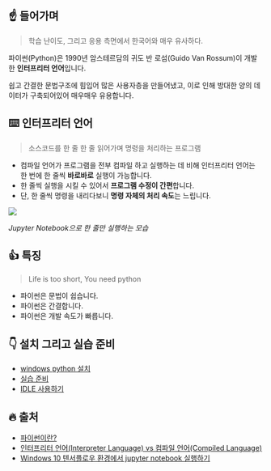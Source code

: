 ## ☝️ 들어가며

> 학습 난이도, 그리고 응용 측면에서 한국어와 매우 유사하다.

파이썬(Python)은 1990년 암스테르담의 귀도 반 로섬(Guido Van Rossum)이 개발한 **인터프리터 언어**입니다.<br>

쉽고 간결한 문법구조에 힘입어 많은 사용자층을 만들어냈고, 이로 인해 방대한 양의 데이터가 구축되어있어 매우매우 유용합니다.

## ⌨️ 인터프리터 언어

> 소스코드를 한 줄 한 줄 읽어가며 명령을 처리하는 프로그램

- 컴파일 언어가 프로그램을 전부 컴파일 하고 실행하는 데 비해 인터프리터 언어는 한 번에 한 줄씩 **바로바로** 실행이 가능합니다.
- 한 줄씩 실행을 시킬 수 있어서 **프로그램 수정이 간편**합니다.
- 단, 한 줄씩 명령을 내리다보니 **명령 자체의 처리 속도**는 느립니다.

<img src="https://github.com/x-xnocx/python/blob/main/1.Intro/img/jupyter.png">

_Jupyter Notebook으로 한 줄만 실행하는 모습_

## 👍 특징

> Life is too short, You need python

- 파이썬은 문법이 쉽습니다.
- 파이썬은 간결합니다.
- 파이썬은 개발 속도가 빠릅니다.

## 👇 설치 그리고 실습 준비

- [windows python 설치](https://wikidocs.net/8)
- [실습 준비](https://wikidocs.net/9)
- [IDLE 사용하기](https://wikidocs.net/17684)

## 🔥 출처

- [파이썬이란?](https://wikidocs.net/4307)
- [인터프리터 언어(Interpreter Language) vs 컴파일 언어(Compiled Language)](https://eunjinii.tistory.com/4)
- [Windows 10 텐서플로우 환경에서 jupyter notebook 실행하기](https://blog.ggaman.com/1001)
